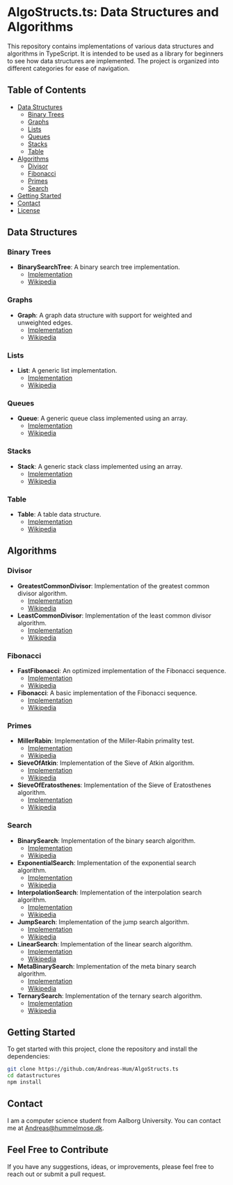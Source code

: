 # AlgoStructs.ts: Data Structures and Algorithms

This repository contains implementations of various data structures and algorithms in TypeScript. It is intended to be used as a library for beginners to see how data structures are implemented. The project is organized into different categories for ease of navigation.

## Table of Contents

- [Data Structures](#data-structures)
  - [Binary Trees](#binary-trees)
  - [Graphs](#graphs)
  - [Lists](#lists)
  - [Queues](#queues)
  - [Stacks](#stacks)
  - [Table](#table)
- [Algorithms](#algorithms)
  - [Divisor](#divisor)
  - [Fibonacci](#fibonacci)
  - [Primes](#primes)
  - [Search](#search)
- [Getting Started](#getting-started)
- [Contact](#contact)
- [License](#license)

## Data Structures

### Binary Trees

- **BinarySearchTree**: A binary search tree implementation.
  - [Implementation](src/DataStructures/BinaryTrees/BinarySearchTree.ts)
  - [Wikipedia](https://en.wikipedia.org/wiki/Binary_search_tree)

### Graphs

- **Graph**: A graph data structure with support for weighted and unweighted edges.
  - [Implementation](src/DataStructures/Graphs/Graph.ts)
  - [Wikipedia](https://en.wikipedia.org/wiki/Graph_(abstract_data_type))

### Lists

- **List**: A generic list implementation.
  - [Implementation](src/DataStructures/Lists/List.ts)
  - [Wikipedia](https://en.wikipedia.org/wiki/List_(abstract_data_type))

### Queues

- **Queue**: A generic queue class implemented using an array.
  - [Implementation](src/DataStructures/Queues/Queue.ts)
  - [Wikipedia](https://en.wikipedia.org/wiki/Queue_(abstract_data_type))

### Stacks

- **Stack**: A generic stack class implemented using an array.
  - [Implementation](src/DataStructures/Stacks/Stack.ts)
  - [Wikipedia](https://en.wikipedia.org/wiki/Stack_(abstract_data_type))

### Table

- **Table**: A table data structure.
  - [Implementation](src/DataStructures/Table/Table.ts)
  - [Wikipedia](https://en.wikipedia.org/wiki/Table_(information))

## Algorithms

### Divisor

- **GreatestCommonDivisor**: Implementation of the greatest common divisor algorithm.
  - [Implementation](src/Algorithms/Divisor/GreatestCommonDivisor.ts)
  - [Wikipedia](https://en.wikipedia.org/wiki/Greatest_common_divisor)
- **LeastCommonDivisor**: Implementation of the least common divisor algorithm.
  - [Implementation](src/Algorithms/Divisor/LeastCommonDivisor.ts)
  - [Wikipedia](https://en.wikipedia.org/wiki/Least_common_multiple)

### Fibonacci

- **FastFibonacci**: An optimized implementation of the Fibonacci sequence.
  - [Implementation](src/Algorithms/Fibbonachi/FastFibbonachi.ts)
  - [Wikipedia](https://en.wikipedia.org/wiki/Fibonacci_number)
- **Fibonacci**: A basic implementation of the Fibonacci sequence.
  - [Implementation](src/Algorithms/Fibbonachi/Fibbonachi.ts)
  - [Wikipedia](https://en.wikipedia.org/wiki/Fibonacci_number)

### Primes

- **MillerRabin**: Implementation of the Miller-Rabin primality test.
  - [Implementation](src/Algorithms/Primes/MillerRabin.ts)
  - [Wikipedia](https://en.wikipedia.org/wiki/Miller%E2%80%93Rabin_primality_test)
- **SieveOfAtkin**: Implementation of the Sieve of Atkin algorithm.
  - [Implementation](src/Algorithms/Primes/SieveofAtkin.ts)
  - [Wikipedia](https://en.wikipedia.org/wiki/Sieve_of_Atkin)
- **SieveOfEratosthenes**: Implementation of the Sieve of Eratosthenes algorithm.
  - [Implementation](src/Algorithms/Primes/SieveOfEratosthenes.ts)
  - [Wikipedia](https://en.wikipedia.org/wiki/Sieve_of_Eratosthenes)

### Search

- **BinarySearch**: Implementation of the binary search algorithm.
  - [Implementation](src/Algorithms/Search/BinarySearch.ts)
  - [Wikipedia](https://en.wikipedia.org/wiki/Binary_search_algorithm)
- **ExponentialSearch**: Implementation of the exponential search algorithm.
  - [Implementation](src/Algorithms/Search/ExponentialSearch.ts)
  - [Wikipedia](https://en.wikipedia.org/wiki/Exponential_search)
- **InterpolationSearch**: Implementation of the interpolation search algorithm.
  - [Implementation](src/Algorithms/Search/InterpolationSearch.ts)
  - [Wikipedia](https://en.wikipedia.org/wiki/Interpolation_search)
- **JumpSearch**: Implementation of the jump search algorithm.
  - [Implementation](src/Algorithms/Search/JumpSearch.ts)
  - [Wikipedia](https://en.wikipedia.org/wiki/Jump_search)
- **LinearSearch**: Implementation of the linear search algorithm.
  - [Implementation](src/Algorithms/Search/LinearSearch.ts)
  - [Wikipedia](https://en.wikipedia.org/wiki/Linear_search)
- **MetaBinarySearch**: Implementation of the meta binary search algorithm.
  - [Implementation](src/Algorithms/Search/MetaBinarySearch.ts)
  - [Wikipedia](https://en.wikipedia.org/wiki/Binary_search_algorithm#Meta_binary_search)
- **TernarySearch**: Implementation of the ternary search algorithm.
  - [Implementation](src/Algorithms/Search/TernarySearch.ts)
  - [Wikipedia](https://en.wikipedia.org/wiki/Ternary_search)

## Getting Started

To get started with this project, clone the repository and install the dependencies:

```sh
git clone https://github.com/Andreas-Hum/AlgoStructs.ts
cd datastructures
npm install
```

## Contact

I am a computer science student from Aalborg University. You can contact me at [Andreas@hummelmose.dk](mailto:Andreas@hummelmose.dk).

## Feel Free to Contribute

If you have any suggestions, ideas, or improvements, please feel free to reach out or submit a pull request.